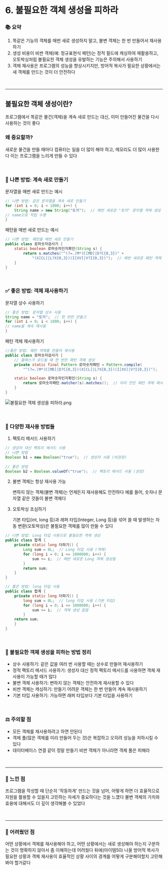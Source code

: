 # 6. 불필요한 객체 생성을 피하라

### 📚 요약
1. 똑같은 기능의 객체를 매번 새로 생성하지 말고, 불변 객체는 한 번 만들어서 재사용하기
2. 생성 비용이 비싼 객체(예: 정규표현식 패턴)는 정적 필드에 캐싱하여 재활용하고, 오토박싱처럼 불필요한 객체 생성을 유발하는 기능은 주의해서 사용하기
3. 객체 재사용은 프로그램의 성능을 향상시키지만, 방어적 복사가 필요한 상황에서는 새 객체를 만드는 것이 더 안전하다

<br>

---

## 불필요한 객체 생성이란?
프로그램에서 똑같은 물건(객체)을 계속 새로 만드는 대신, 이미 만들어진 물건을 다시 사용하는 것이 좋다

### 왜 중요할까?
새로운 물건을 만들 때마다 컴퓨터는 일을 더 많이 해야 하고, 메모리도 더 많이 사용한다 이는 프로그램을 느리게 만들 수 있다




<br>

### 🚫 나쁜 방법: 계속 새로 만들기
문자열을 매번 새로 만드는 예시

```java
// 나쁜 방법: 같은 문자열을 계속 새로 만들기
for (int i = 0; i < 1000; i++) {
    String name = new String("토끼");  // 매번 새로운 "토끼" 문자열 객체 생성
// name으로 작업 수행
}
```

패턴을 매번 새로 만드는 예시

```java
// 나쁜 방법: 패턴을 매번 새로 만들기
public class 로마숫자검사기 {
    static boolean 로마숫자인지확인(String s) {
        return s.matches("^(?=.)M*(C[MD]|D?C{0,3})" +
            "(X[CL]|L?X{0,3})(I[XV]|V?I{0,3})");  // 매번 새로운 패턴 객체 생성
    }
}
```

<br>

### ✅ 좋은 방법: 객체 재사용하기
문자열 상수 사용하기
```java
// 좋은 방법: 문자열 상수 사용
String name = "토끼";  // 한 번만 만들고
for (int i = 0; i < 1000; i++) {
// name을 계속 재사용
}
```

패턴 객체 재사용하기
```java
//좋은 방법: 패턴 객체를 만들어 재사용
public class 로마숫자검사기 {
    // 클래스가 로드될 때 한 번만 패턴 객체 생성
    private static final Pattern 로마숫자패턴 = Pattern.compile(
        "^(?=.)M*(C[MD]|D?C{0,3})(X[CL]|L?X{0,3})(I[XV]|V?I{0,3})");

    static boolean 로마숫자인지확인(String s) {
        return 로마숫자패턴.matcher(s).matches();  // 미리 만든 패턴 객체 재사용
    }
}
```


![불필요한 객체 생성을 피하라.png](..%2F..%2F..%2F..%2F..%2F%EB%B6%88%ED%95%84%EC%9A%94%ED%95%9C%20%EA%B0%9D%EC%B2%B4%20%EC%83%9D%EC%84%B1%EC%9D%84%20%ED%94%BC%ED%95%98%EB%9D%BC.png)

<br>

### 🎁 다양한 재사용 방법들
1. 팩토리 메서드 사용하기
```java
// 생성자 대신 팩토리 메서드 사용
// 나쁜 방법
Boolean b1 = new Boolean("true");  // 생성자 사용 (비권장)
        
// 좋은 방법
Boolean b2 = Boolean.valueOf("true");  // 팩토리 메서드 사용 (권장)
```

2. 불변 객체는 항상 재사용 가능

   변하지 않는 객체(불변 객체)는 언제든지 재사용해도 안전하다 예를 들어, 숫자나 문자열 같은 것들이 불변 객체다


3. 오토박싱 조심하기

   기본 타입(int, long 등)과 래퍼 타입(Integer, Long 등)을 섞어 쓸 때 발생하는 자동 변환(오토박싱)은 불필요한 객체를 많이 만들 수 있다
```java
// 나쁜 방법: Long 타입 사용으로 불필요한 객체 생성
public class 합계 {
    private static long 더하기() {
        Long sum = 0L;  // Long 타입 사용 (객체)
        for (long i = 0; i <= 1000000; i++) {
            sum += i;  // 매번 새로운 Long 객체 생성됨
        }
        return sum;
    }
}

// 좋은 방법: long 타입 사용
public class 합계 {
    private static long 더하기() {
        long sum = 0L;  // long 타입 사용 (기본 타입)
        for (long i = 0; i <= 1000000; i++) {
            sum += i;  // 객체 생성 없음
        }
    return sum;
    }
}
```

<br>

### 📝 불필요한 객체 생성을 피하는 방법 정리

- 상수 사용하기: 같은 값을 여러 번 사용할 때는 상수로 만들어 재사용하기
- 정적 팩토리 메서드 사용하기: 생성자 대신 정적 팩토리 메서드를 사용하면 객체 재사용이 가능할 때가 많다
- 불변 객체 사용하기: 변하지 않는 객체는 안전하게 재사용할 수 있다
- 비싼 객체는 캐싱하기: 만들기 어려운 객체는 한 번 만들어 계속 재사용하기
- 기본 타입 사용하기: 가능하면 래퍼 타입보다 기본 타입을 사용하기

<br>

### ⚖️ 주의할 점
- 모든 객체를 재사용하려고 하면 안된다 
- 객체 풀(많은 객체를 미리 만들어 두는 것)은 복잡하고 오히려 성능을 저하시킬 수 있다
- 데이터베이스 연결 같이 정말 만들기 비싼 객체가 아니라면 객체 풀은 피해라

<br>

---


### 🤔 느낀 점
프로그램을 작성할 때 단순히 '작동하게' 만드는 것을 넘어, 어떻게 하면 더 효율적으로 자원을 활용할 수 있을지 고민하는 자세가 중요하다는 것을 느꼈다 불변 객체의 가치와 효용에 대해서도 더 깊이 생각해볼 수 있었다

<br>

---

### 🧩 어려웠던 점
어떤 상황에서 객체를 재사용해야 하고, 어떤 상황에서는 새로 생성해야 하는지 구분하는 것이 명확하지 않아서 좀 이해하는데 어려웠다 뒤에(아이템50) 나올  방어적 복사가 필요한 상황과 객체 재사용이 효율적인 상황 사이의 경계를 어떻게 구분해야할지 고민해봐야 할거같다